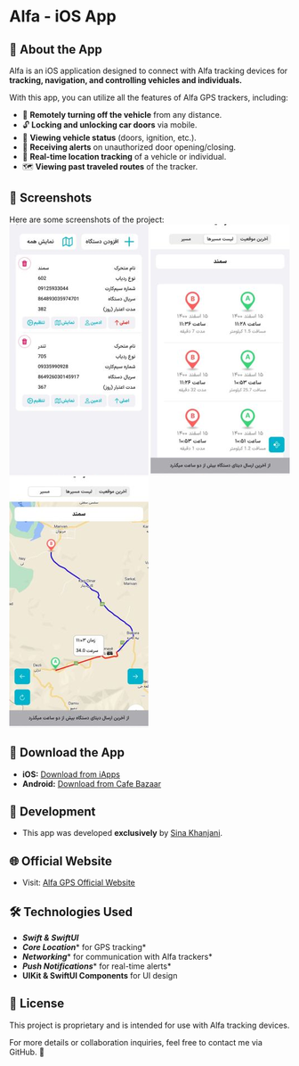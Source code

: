 # Alfa - iOS App

## 📌 About the App

Alfa is an iOS application designed to connect with Alfa tracking devices for **tracking, navigation, and controlling vehicles and individuals.**

With this app, you can utilize all the features of Alfa GPS trackers, including:

- 🔴 **Remotely turning off the vehicle** from any distance.
- 🔓 **Locking and unlocking car doors** via mobile.
- 🚗 **Viewing vehicle status** (doors, ignition, etc.).
- 🚨 **Receiving alerts** on unauthorized door opening/closing.
- 📍 **Real-time location tracking** of a vehicle or individual.
- 🗺 **Viewing past traveled routes** of the tracker.

## 📸 Screenshots
Here are some screenshots of the project:
![Screenshot 1](mnt/1.jpeg)
![Screenshot 2](mnt/2.jpeg)
![Screenshot 3](mnt/3.jpeg)

## 📲 Download the App

- **iOS:** [Download from iApps](https://iapps.ir/app/%D8%B1%D8%AF%DB%8C%D8%A7%D8%A8-%D8%A2%D9%84%D9%81%D8%A7/400497826)
- **Android:** [Download from Cafe Bazaar](https://cafebazaar.ir/app/com.remote)

## 🚀 Development

- This app was developed **exclusively** by [Sina Khanjani](https://github.com/sinakhanjani).

## 🌐 Official Website

- Visit: [Alfa GPS Official Website](https://alfaagps.com/)

## 🛠 Technologies Used

- ***Swift & SwiftUI***
- ***Core Location**** for GPS tracking*
- ***Networking**** for communication with Alfa trackers*
- ***Push Notifications**** for real-time alerts*
- **UIKit & SwiftUI Components** for UI design

## 📜 License

This project is proprietary and is intended for use with Alfa tracking devices.

For more details or collaboration inquiries, feel free to contact me via GitHub. 🚀

